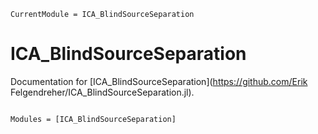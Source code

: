 ```@meta
CurrentModule = ICA_BlindSourceSeparation
```

# ICA_BlindSourceSeparation

Documentation for [ICA_BlindSourceSeparation](https://github.com/Erik Felgendreher/ICA_BlindSourceSeparation.jl).

```@index
```

```@autodocs
Modules = [ICA_BlindSourceSeparation]
```
